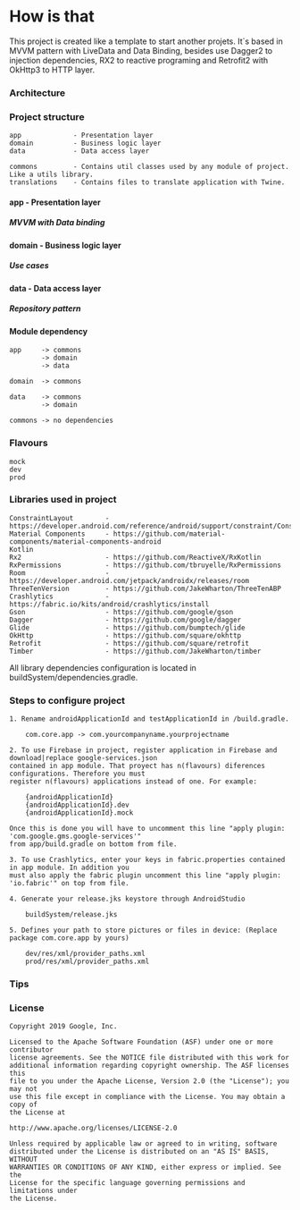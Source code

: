 # How is that

This project is created like a template to start another projets. It`s based in MVVM pattern with LiveData and Data Binding, besides use Dagger2 to injection dependencies, RX2 to reactive programing and Retrofit2 with OkHttp3 to HTTP layer.
    
### Architecture


    
### Project structure    

    app             - Presentation layer
    domain          - Business logic layer
    data            - Data access layer
    
    commons         - Contains util classes used by any module of project. Like a utils library.
    translations    - Contains files to translate application with Twine.

#### app - Presentation layer

##### MVVM with Data binding

#### domain - Business logic layer

##### Use cases

#### data - Data access layer

##### Repository pattern

#### Module dependency

    app     -> commons
            -> domain
            -> data
    
    domain  -> commons
    
    data    -> commons
            -> domain
    
    commons -> no dependencies

### Flavours

    mock
    dev
    prod

### Libraries used in project

    ConstraintLayout        - https://developer.android.com/reference/android/support/constraint/ConstraintLayout
    Material Components     - https://github.com/material-components/material-components-android
    Kotlin
    Rx2                     - https://github.com/ReactiveX/RxKotlin
    RxPermissions           - https://github.com/tbruyelle/RxPermissions
    Room                    - https://developer.android.com/jetpack/androidx/releases/room
    ThreeTenVersion         - https://github.com/JakeWharton/ThreeTenABP
    Crashlytics             - https://fabric.io/kits/android/crashlytics/install
    Gson                    - https://github.com/google/gson
    Dagger                  - https://github.com/google/dagger
    Glide                   - https://github.com/bumptech/glide
    OkHttp                  - https://github.com/square/okhttp
    Retrofit                - https://github.com/square/retrofit
    Timber                  - https://github.com/JakeWharton/timber

All library dependencies configuration is located in buildSystem/dependencies.gradle.

### Steps to configure project

    1. Rename androidApplicationId and testApplicationId in /build.gradle.
    
        com.core.app -> com.yourcompanyname.yourprojectname

    2. To use Firebase in project, register application in Firebase and download|replace google-services.json 
    contained in app module. That proyect has n(flavours) diferences configurations. Therefore you must 
    register n(flavours) applications instead of one. For example:

        {androidApplicationId}
        {androidApplicationId}.dev
        {androidApplicationId}.mock
        
    Once this is done you will have to uncomment this line "apply plugin: 'com.google.gms.google-services'" 
    from app/build.gradle on bottom from file.

    3. To use Crashlytics, enter your keys in fabric.properties contained in app module. In addition you 
    must also apply the fabric plugin uncomment this line "apply plugin: 'io.fabric'" on top from file.

    4. Generate your release.jks keystore through AndroidStudio
    
        buildSystem/release.jks
    
    5. Defines your path to store pictures or files in device: (Replace package com.core.app by yours)

        dev/res/xml/provider_paths.xml
        prod/res/xml/provider_paths.xml

### Tips

### License

    Copyright 2019 Google, Inc.

    Licensed to the Apache Software Foundation (ASF) under one or more contributor
    license agreements. See the NOTICE file distributed with this work for
    additional information regarding copyright ownership. The ASF licenses this
    file to you under the Apache License, Version 2.0 (the "License"); you may not
    use this file except in compliance with the License. You may obtain a copy of
    the License at

    http://www.apache.org/licenses/LICENSE-2.0

    Unless required by applicable law or agreed to in writing, software
    distributed under the License is distributed on an "AS IS" BASIS, WITHOUT
    WARRANTIES OR CONDITIONS OF ANY KIND, either express or implied. See the
    License for the specific language governing permissions and limitations under
    the License.
